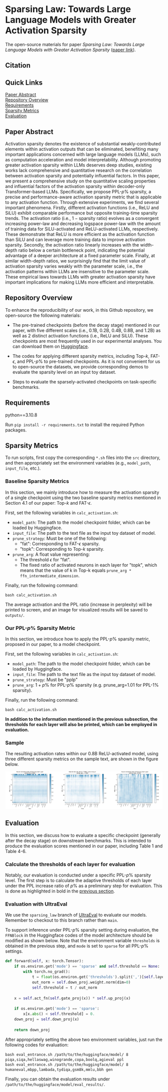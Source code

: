 # Sparsing Law: Towards Large Language Models with Greater Activation Sparsity

The open-source materials for paper *Sparsing Law: Towards Large Language Models with Greater Activation Sparsity* ([paper link](TODO)).

## Citation

## Quick Links

[Paper Abstract](#paper-abstract)  
[Repository Overview](#repository-overview)  
[Requirements](#requirements)  
[Sparsity Metrics](#sparsity-metrics)  
[Evaluation](#evaluation)

## Paper Abstract

Activation sparsity denotes the existence of substantial weakly-contributed elements within activation outputs that can be eliminated, benefiting many important applications concerned with large language models (LLMs), such as computation acceleration and model interpretability. 
Although promoting greater activation sparsity within LLMs deserves deep studies, existing works lack comprehensive and quantitative research on the correlation between activation sparsity and potentially influential factors.
In this paper, we present a comprehensive study on the quantitative scaling properties and influential factors of the activation sparsity within decoder-only Transformer-based LLMs. 
Specifically, we propose PPL-$`p\%`$ sparsity, a precise and performance-aware activation sparsity metric that is applicable to any activation function. 
Through extensive experiments, we find several important phenomena.
Firstly, different activation functions (i.e., ReLU and SiLU) exhibit comparable performance but opposite training-time sparsity trends. The activation ratio (i.e., $`1-\mathrm{sparsity\ ratio}`$) evolves as a convergent increasing power-law and decreasing logspace power-law with the amount of training data for SiLU-activated and ReLU-activated LLMs, respectively. These demonstrate that ReLU is more efficient as the activation function than SiLU and can leverage more training data to improve activation sparsity.
Secondly, the activation ratio linearly increases with the width-depth ratio below a certain bottleneck point, indicating the potential advantage of a deeper architecture at a fixed parameter scale.
Finally, at similar width-depth ratios, we surprisingly find that the limit value of activation sparsity varies weakly with the parameter scale, i.e., the activation patterns within LLMs are insensitive to the parameter scale. These empirical laws towards LLMs with greater activation sparsity have important implications for making LLMs more efficient and interpretable.

## Repository Overview

To enhance the reproducibility of our work, in this Github repository, we open-source the following materials:

- The pre-trained checkpoints (before the decay stage) mentioned in our paper, with five different scales (i.e., 0.1B, 0.2B, 0.4B, 0.8B, and 1.2B) as well as 2 distinct activation functions (i.e., ReLU and SiLU). These checkpoints are most frequently used in our experimental analyses. You can download them on [Huggingface](TODO).

- The codes for applying different sparsity metrics, including Top-$`k`$, FAT-$`\epsilon`$, and PPL-$`p\%`$ to pre-trained checkpoints. As it is not convenient for us to open-source the datasets, we provide corresponding demos to evaluate the sparsity level on an input toy dataset.

- Steps to evaluate the sparsely-activated checkpoints on task-specific benchmarks.

## Requirements

python==3.10.8

Run `pip install -r requirements.txt` to install the required Python packages.

## Sparsity Metrics

To run scripts, first copy the corresponding `*.sh` files into the `src` directory, and then appropriately set the environment variables (e.g., `model_path`, `input_file`, etc.).

### Baseline Sparsity Metrics

In this section, we mainly introduce how to measure the activation sparsity of a single checkpoint using the two baseline sparsity metrics mentioned in Section 4.1 of our paper: Top-$`k`$ and FAT-$`\epsilon`$.

First, set the following variables in `calc_activation.sh`:
- `model_path`: The path to the model checkpoint folder, which can be loaded by Huggingface.
- `input_file`: The path to the text file as the input toy dataset of model.
- `prune_strategy`: Must be one of the following:
    - "fat": Corresponding to FAT-$`\epsilon`$ sparsity.
    - "topk": Corresponding to Top-$`k`$ sparsity.
- `prune_arg`: A float value representing:
    - The threshold $`\epsilon`$ for "fat".
    - The fixed ratio of activated neurons in each layer for "topk", which means that the value of k in Top-k equals `prune_arg * ffn_intermediate_dimension`.

Finally, run the following command:
```
bash calc_activation.sh
```

The average activation and the PPL ratio (increase in perplexity) will be printed to screen, and an image for visualized results will be saved to `outputs/`.

### Our PPL-$`p\%`$ Sparsity Metric

In this section, we introduce how to apply the PPL-$`p\%`$ sparsity metric, proposed in our paper, to a model checkpoint.

First, set the following variables in `calc_activation.sh`:
- `model_path`: The path to the model checkpoint folder, which can be loaded by Huggingface.
- `input_file`: The path to the text file as the input toy dataset of model.
- `prune_strategy`: Must be "pplp"
- `prune_arg`: $`1+p\%`$ for PPL-$`p\%`$ sparsity (e.g. prune_arg=1.01 for PPL-$`1\%`$ sparsity).

Finally, run the following command:
```
bash calc_activation.sh
```

**In addition to the information mentioned in the previous subsection, the thresholds for each layer will also be printed, which can be employed in evaluation.**

### Sample

The resulting activation rates within our 0.8B ReLU-activated model, using three different sparsity metrics on the sample text, are shown in the figure below.

![](figs/sample.jpg)

## Evaluation

In this section, we discuss how to evaluate a specific checkpoint (generally after the decay stage) on downstream benchmarks. This is intended to produce the evaluation scores mentioned in our paper, including Table 1 and Table 4-6.

### Calculate the thresholds of each layer for evaluation

Notably, our evaluation is conducted under a specific PPL-$`p\%`$ sparsity level. The first step is to calculate the adaptive thresholds of each layer under the PPL increase ratio of $`p\%`$ as a preliminary step for evaluation. This is done as highlighted in bold in the [previous section](#our-ppl-p-sparsity-metric).

### Evaluation with UltraEval

We use the `sparsing_law` branch of [UltraEval](https://github.com/OpenBMB/UltraEval/tree/sparsing_law) to evaluate our models. Remember to checkout to this branch rather than `main`.

To support inference under PPL-$`p\%`$ sparsity setting during evaluation, the `FFNBlock` in the Huggingface codes of the model architecture should be modified as shown below. Note that the environment variable `thresholds` is obtained in the previous step, and `mode` is set to `sparse` for all PPL-$`p\%`$ settings.

```python
def forward(self, x: torch.Tensor): 
    if os.environ.get('mode') == 'sparse' and self.threshold == None:
        with torch.no_grad():
            t = float(os.environ.get('thresholds').split(',')[self.layer_idx])
            out_norm = self.down_proj.weight.norm(dim=0)
            self.threshold = t / out_norm

    x = self.act_fn(self.gate_proj(x)) * self.up_proj(x)

    if os.environ.get('mode') == 'sparse':
        x[x.abs() < self.threshold] = 0.
    down_proj = self.down_proj(x)
    
    return down_proj
```

After appropriately setting the above two environment variables, just run the following codes for evaluation:
```
bash eval_entrance.sh /path/to/the/huggingface/model/ 8 piqa,siqa,hellaswag,winogrande,copa,boolq,agieval ppl
bash eval_entrance.sh /path/to/the/huggingface/model/ 8 humaneval,mbpp,lambada,tydiqa,gsm8k,mmlu,bbh gen
```

Finally, you can obtain the evaluation results under `/path/to/the/huggingface/model/eval_results/`.
